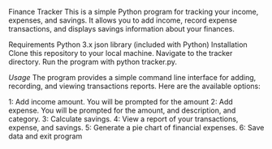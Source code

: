 Finance Tracker
This is a simple Python program for tracking your income, expenses, and savings. It allows you to add income, record expense transactions, and displays savings information about your finances.

Requirements
Python 3.x
json library (included with Python)
Installation
Clone this repository to your local machine.
Navigate to the tracker directory.
Run the program with python tracker.py.

*Usage*
The program provides a simple command line interface for adding, recording, and viewing transactions reports. Here are the available options:

1: Add income amount. You will be prompted for the amount
2: Add expense. You will be prompted for the amount, and description, and category.
3: Calculate savings.
4: View a report of your transactions, expense, and savings.
5: Generate a pie chart of financial expenses.
6: Save data and exit program
